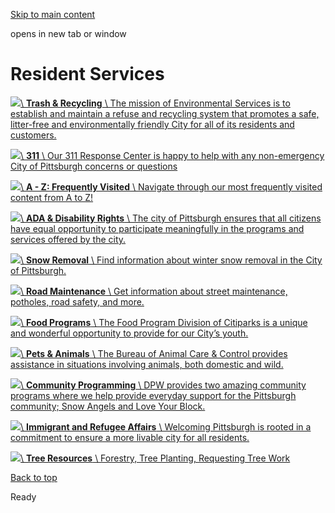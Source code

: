 [Skip to main content](https://www.pittsburghpa.gov/Resident-Services#main-content)

opens in new tab or window

# Resident Services

[![](https://www.pittsburghpa.gov/files/assets/city/v/1/dpw/images/trashrecyclingtrucks.png?dimension=largethumbnail&w=480&h=316)\\
**Trash & Recycling** \\
The mission of Environmental Services is to establish and maintain a refuse and recycling system that promotes a safe, litter-free and environmentally friendly City for all of its residents and customers.](https://www.pittsburghpa.gov/Resident-Services/Trash-Recycling)

[![](https://www.pittsburghpa.gov/files/assets/city/v/2/311/images/311-1.png?dimension=largethumbnail&w=480&h=316)\\
**311** \\
Our 311 Response Center is happy to help with any non-emergency City of Pittsburgh concerns or questions](https://www.pittsburghpa.gov/Resident-Services/311)

[![](https://www.pittsburghpa.gov/files/sharedassets/city/v/1/thumbs/a-z.jpg?dimension=largethumbnail&w=480&h=316)\\
**A - Z: Frequently Visited** \\
Navigate through our most frequently visited content from A to Z!](https://www.pittsburghpa.gov/Resident-Services/A-Z-Frequently-Visited)

[![](https://www.pittsburghpa.gov/files/assets/city/v/1/_dev/stock-photos/disability-handicap-parking.jpg?dimension=largethumbnail&w=480&h=316)\\
**ADA & Disability Rights** \\
The city of Pittsburgh ensures that all citizens have equal opportunity to participate meaningfully in the programs and services offered by the city.](https://www.pittsburghpa.gov/Resident-Services/ADA-Disability-Rights)

[![](https://www.pittsburghpa.gov/files/assets/city/v/1/dpw/images/snow-plow.jpg?dimension=largethumbnail&w=480&h=316)\\
**Snow Removal** \\
Find information about winter snow removal in the City of Pittsburgh.](https://www.pittsburghpa.gov/Resident-Services/Snow-Removal)

[![](https://www.pittsburghpa.gov/files/assets/city/v/1/domi/images/grandview-speedhump.jpg?dimension=largethumbnail&w=480&h=316)\\
**Road Maintenance** \\
Get information about street maintenance, potholes, road safety, and more.](https://www.pittsburghpa.gov/Resident-Services/Road-Maintenance)

[![](https://www.pittsburghpa.gov/files/assets/city/v/1/parks/images/3059_boys-eating.jpg?dimension=largethumbnail&w=480&h=316)\\
**Food Programs** \\
The Food Program Division of Citiparks is a unique and wonderful opportunity to provide for our City’s youth.](https://www.pittsburghpa.gov/Resident-Services/Food-Programs)

[![](https://www.pittsburghpa.gov/files/assets/city/v/2/public-safety/images/23441_acc-landing-page.jpg?dimension=largethumbnail&w=480&h=316)\\
**Pets & Animals** \\
The Bureau of Animal Care & Control provides assistance in situations involving animals, both domestic and wild.](https://www.pittsburghpa.gov/Resident-Services/Pets-Animals)

[![](https://www.pittsburghpa.gov/files/assets/city/v/1/dpw/images/department-of-public-works-seal.png?dimension=largethumbnail&w=480&h=316)\\
**Community Programming** \\
DPW provides two amazing community programs where we help provide everyday support for the Pittsburgh community; Snow Angels and Love Your Block.](https://www.pittsburghpa.gov/Resident-Services/Community-Programming)

[![](https://www.pittsburghpa.gov/files/assets/city/v/1/mayor/images/immigration-refugee-affairs-seal.png?dimension=largethumbnail&w=480&h=316)\\
**Immigrant and Refugee Affairs** \\
Welcoming Pittsburgh is rooted in a commitment to ensure a more livable city for all residents.](https://www.pittsburghpa.gov/Resident-Services/Immigrant-and-Refugee-Affairs)

[![](https://www.pittsburghpa.gov/files/assets/city/v/1/parks/images/forestry/3809_urban-forest.jpg?dimension=largethumbnail&w=480&h=316)\\
**Tree Resources** \\
Forestry, Tree Planting, Requesting Tree Work](https://www.pittsburghpa.gov/Resident-Services/Tree-Resources)

[Back to top](https://www.pittsburghpa.gov/Resident-Services#body-top)

Ready
